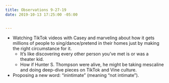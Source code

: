```yaml
---
title: Observations 9-27-19
date: 2019-10-13 17:25:00 -05:00


---
```


- Watching TikTok videos with Casey and marveling about how it gets millions of people to sing/dance/pretend in their homes just by making the right circumstance for it.
	- It’s like discovering every other person you’ve met is or was a theater kid.
	- How if Hunter S. Thompson were alive, he might be taking mescaline and doing deep-dive pieces on TikTok and Vine culture.
- Proposing a new word: “inintimate” (meaning “not intimate”).
